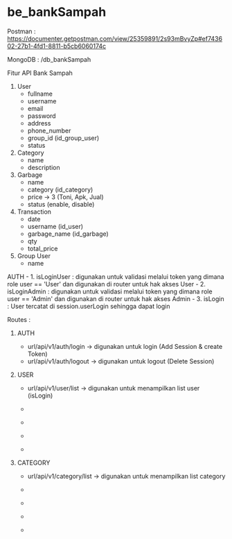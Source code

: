 # be_bankSampah
Postman : https://documenter.getpostman.com/view/25359891/2s93mBvyZp#ef743602-27b1-4fd1-8811-b5cb6060174c 

MongoDB : /db_bankSampah

Fitur API Bank Sampah

1. User
    - fullname
    - username
    - email
    - password
    - address
    - phone_number
    - group_id (id_group_user)
    - status
2. Category
    - name
    - description
3. Garbage
    - name
    - category (id_category)
    - price -> 3 (Toni, Apk, Jual)
    - status (enable, disable)
4. Transaction
    - date
    - username (id_user)
    - garbage_name (id_garbage)
    - qty
    - total_price
5. Group User
    - name

AUTH
    - 1. isLoginUser : digunakan untuk validasi melalui token yang dimana role user == 'User' dan digunakan di router untuk hak akses User
    - 2. isLoginAdmin : digunakan untuk validasi melalui token yang dimana role user == 'Admin' dan digunakan di router untuk hak akses Admin
    - 3. isLogin : User tercatat di session.userLogin sehingga dapat login

Routes : 
1. AUTH
    - url/api/v1/auth/login -> digunakan untuk login (Add Session & create Token)
    - url/api/v1/auth/logout -> digunakan untuk logout (Delete Session)

2. USER
    - url/api/v1/user/list -> digunakan untuk menampilkan list user (isLogin)
    - ~~~~~~~~~~/user/create -> digunakan untuk menambahkan user (isLogin, isLoginAdmin)
    - ~~~~~~~~~~~~~~~/get/:id -> digunakan untuk menampilkan user berdasarkan id (isLogin)
    - ~~~~~~~~~~~~~~~/edit/:id -> digunakan untuk merubah user berdasarkan id (isLogin, isLoginAdmin)
    - ~~~~~~~~~~~~~~~/delete/:id -> digunakan untuk menghapus user berdasarkan id (isLogin, isLoginAdmin)

3. CATEGORY
    - url/api/v1/category/list -> digunakan untuk menampilkan list category
    - ~~~~~~~~~~/category/create -> digunakan untuk menambahkan category (isLogin, isLoginUser)
    - ~~~~~~~~~~~~~~~/get/:id -> digunakan untuk menampilkan category berdasarkan id
    - ~~~~~~~~~~~~~~~/edit/:id -> digunakan untuk merubah category berdasarkan id (isLogin, isLoginUser)
    - ~~~~~~~~~~~~~~~/delete/:id -> digunakan untuk menghapus category berdasarkan id (isLogin, isLoginUser)
